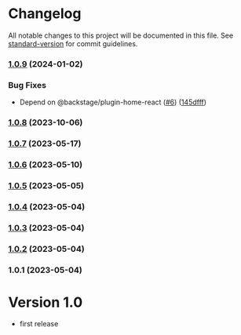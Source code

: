 # Changelog

All notable changes to this project will be documented in this file. See [standard-version](https://github.com/conventional-changelog/standard-version) for commit guidelines.

### [1.0.9](https://github.com/Vity01/backstage-xkcd/compare/v1.0.8...v1.0.9) (2024-01-02)


### Bug Fixes

* Depend on @backstage/plugin-home-react ([#6](https://github.com/Vity01/backstage-xkcd/issues/6)) ([145dfff](https://github.com/Vity01/backstage-xkcd/commit/145dfff1479206eda3b168ad1d61eefa4d262b4f))

### [1.0.8](https://github.com/Vity01/backstage-xkcd/compare/v1.0.7...v1.0.8) (2023-10-06)

### [1.0.7](https://github.com/Vity01/backstage-xkcd/compare/v1.0.6...v1.0.7) (2023-05-17)

### [1.0.6](https://github.com/Vity01/backstage-xkcd/compare/v1.0.5...v1.0.6) (2023-05-10)

### [1.0.5](https://github.com/Vity01/backstage-xkcd/compare/v1.0.4...v1.0.5) (2023-05-05)

### [1.0.4](https://github.com/Vity01/backstage-xkcd/compare/v1.0.3...v1.0.4) (2023-05-04)

### [1.0.3](https://github.com/Vity01/backstage-xkcd/compare/v1.0.2...v1.0.3) (2023-05-04)

### [1.0.2](https://github.com/Vity01/backstage-xkcd/compare/v1.0.1...v1.0.2) (2023-05-04)

### 1.0.1 (2023-05-04)

# Version 1.0
- first release